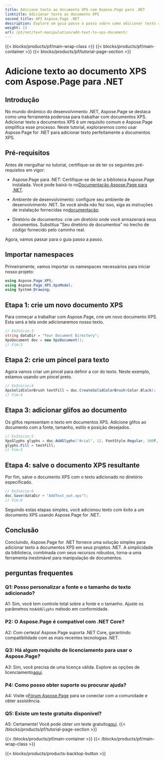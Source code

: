 ```yaml
---
title: Adicione texto ao documento XPS com Aspose.Page para .NET
linktitle: Adicionar texto ao documento XPS
second_title: API Aspose.Page .NET
description: Explore um guia passo a passo sobre como adicionar texto a documentos XPS usando Aspose.Page for .NET. Aprimore seus projetos .NET sem esforço.
weight: 13
url: /pt/net/text-manipulation/add-text-to-xps-document/
---
```


{{< blocks/products/pf/main-wrap-class >}}
{{< blocks/products/pf/main-container >}}
{{< blocks/products/pf/tutorial-page-section >}}

# Adicione texto ao documento XPS com Aspose.Page para .NET

## Introdução

No mundo dinâmico do desenvolvimento .NET, Aspose.Page se destaca como uma ferramenta poderosa para trabalhar com documentos XPS. Adicionar texto a documentos XPS é um requisito comum e Aspose.Page simplifica esse processo. Neste tutorial, exploraremos como usar Aspose.Page for .NET para adicionar texto perfeitamente a documentos XPS.

## Pré-requisitos

Antes de mergulhar no tutorial, certifique-se de ter os seguintes pré-requisitos em vigor:

- Aspose.Page para .NET: Certifique-se de ter a biblioteca Aspose.Page instalada. Você pode baixá-lo no[Documentação Aspose.Page para .NET](https://reference.aspose.com/page/net/).

-  Ambiente de desenvolvimento: configure seu ambiente de desenvolvimento .NET. Se você ainda não fez isso, siga as instruções de instalação fornecidas no[documentação](https://reference.aspose.com/page/net/).

- Diretório de documentos: crie um diretório onde você armazenará seus documentos. Substitua "Seu diretório de documentos" no trecho de código fornecido pelo caminho real.

Agora, vamos passar para o guia passo a passo.

## Importar namespaces

Primeiramente, vamos importar os namespaces necessários para iniciar nosso projeto:

```csharp
using Aspose.Page.XPS;
using Aspose.Page.XPS.XpsModel;
using System.Drawing;
```

## Etapa 1: crie um novo documento XPS

Para começar a trabalhar com Aspose.Page, crie um novo documento XPS. Esta será a tela onde adicionaremos nosso texto.

```csharp
// ExInício:3
string dataDir = "Your Document Directory";
XpsDocument doc = new XpsDocument();
// Fim:3
```

## Etapa 2: crie um pincel para texto

Agora vamos criar um pincel para definir a cor do texto. Neste exemplo, estamos usando um pincel preto.

```csharp
// ExInício:4
XpsSolidColorBrush textFill = doc.CreateSolidColorBrush(Color.Black);
// Fim:4
```

## Etapa 3: adicionar glifos ao documento

Os glifos representam o texto em documentos XPS. Adicione glifos ao documento com a fonte, tamanho, estilo e posição desejados.

```csharp
// ExInício:5
XpsGlyphs glyphs = doc.AddGlyphs("Arial", 12, FontStyle.Regular, 300f, 450f, "Hello World!");
glyphs.Fill = textFill;
// Fim:5
```

## Etapa 4: salve o documento XPS resultante

Por fim, salve o documento XPS com o texto adicionado no diretório especificado.

```csharp
// ExInício:6
doc.Save(dataDir + "AddText_out.xps");
// Fim:6
```

Seguindo estas etapas simples, você adicionou texto com êxito a um documento XPS usando Aspose.Page for .NET.

## Conclusão

Concluindo, Aspose.Page for .NET fornece uma solução simples para adicionar texto a documentos XPS em seus projetos .NET. A simplicidade da biblioteca, combinada com seus recursos robustos, torna-a uma ferramenta inestimável para manipulação de documentos.

## perguntas frequentes

### Q1: Posso personalizar a fonte e o tamanho do texto adicionado?

 A1: Sim, você tem controle total sobre a fonte e o tamanho. Ajuste os parâmetros no`AddGlyphs` método em conformidade.

### P2: O Aspose.Page é compatível com .NET Core?

A2: Com certeza! Aspose.Page suporta .NET Core, garantindo compatibilidade com as mais recentes tecnologias .NET.

### Q3: Há algum requisito de licenciamento para usar o Aspose.Page?

 A3: Sim, você precisa de uma licença válida. Explore as opções de licenciamento[aqui](https://purchase.aspose.com/buy).

### P4: Como posso obter suporte ou procurar ajuda?

 A4: Visite o[Fórum Aspose.Page](https://forum.aspose.com/c/page/39) para se conectar com a comunidade e obter assistência.

### Q5: Existe um teste gratuito disponível?

 A5: Certamente! Você pode obter um teste gratuito[aqui](https://releases.aspose.com/).
{{< /blocks/products/pf/tutorial-page-section >}}

{{< /blocks/products/pf/main-container >}}
{{< /blocks/products/pf/main-wrap-class >}}

{{< blocks/products/products-backtop-button >}}
